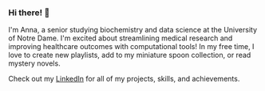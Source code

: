 ### Hi there! 👋

I'm Anna, a senior studying biochemistry and data science at the University of Notre Dame. I'm excited about streamlining medical research and improving healthcare outcomes with computational tools! In my free time, I love to create new playlists, add to my miniature spoon collection, or read mystery novels.

Check out my [LinkedIn](https://www.linkedin.com/in/anna-mccartan/) for all of my projects, skills, and achievements.
